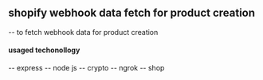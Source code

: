 ## shopify webhook data fetch for product creation

-- to fetch webhook data for product creation

#### usaged techonollogy

-- express
-- node js
-- crypto
-- ngrok
-- shop
